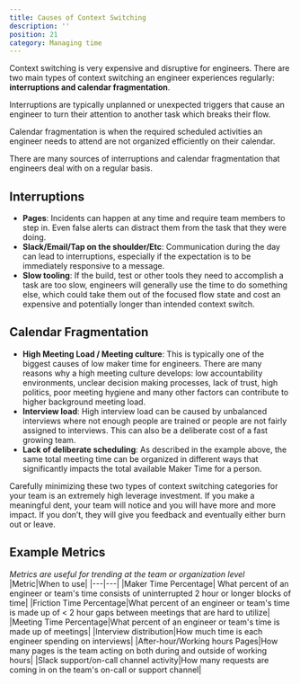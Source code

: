 ```yaml
---
title: Causes of Context Switching
description: ''
position: 21
category: Managing time
---
```


Context switching is very expensive and disruptive for engineers.  There are two main types of context switching an engineer experiences regularly: **interruptions and calendar fragmentation**.  

Interruptions are typically unplanned or unexpected triggers that cause an engineer to turn their attention to another task which breaks their flow. 

Calendar fragmentation is when the required scheduled activities an engineer needs to attend are not organized efficiently on their calendar.   

There are many sources of interruptions and calendar fragmentation that engineers deal with on a regular basis.

## Interruptions
- **Pages**:  Incidents can happen at any time and require team members to step in. Even false alerts can distract them from the task that they were doing. 
- **Slack/Email/Tap on the shoulder/Etc**:  Communication during the day can lead to interruptions, especially if the expectation is to be immediately responsive to a message.
- **Slow tooling**: If the build, test or other tools they need to accomplish a task are too slow, engineers will generally use the time to do something else, which could take them out of the focused flow state and cost an expensive and potentially longer than intended context switch.

## Calendar Fragmentation
- **High Meeting Load / Meeting culture**:  This is typically one of the biggest causes of low maker time for engineers.  There are many reasons why a high meeting culture develops:  low accountability environments, unclear decision making processes, lack of trust, high politics, poor meeting hygiene and many other factors can contribute to higher background meeting load.
- **Interview load**:  High interview load can be caused by unbalanced interviews where not enough people are trained or people are not fairly assigned to interviews.  This can also be a deliberate cost of a fast growing team.
- **Lack of deliberate scheduling**:  As described in the example above, the same total meeting time can be organized in different ways that significantly impacts the total available Maker Time for a person.

Carefully minimizing these two types of context switching categories for your team is an extremely high leverage investment.  If you make a meaningful dent, your team will notice and you will have more and more impact.  If you don’t, they will give you feedback and eventually either burn out or leave.

## Example Metrics
*Metrics are useful for trending at the team or organization level*
|Metric|When to use|
|---|---|
|Maker Time Percentage| What percent of an engineer or team's time consists of uninterrupted 2 hour or longer blocks of time|
|Friction Time Percentage|What percent of an engineer or team's time is made up of < 2 hour gaps between meetings that are hard to utilize|
|Meeting Time Percentage|What percent of an engineer or team's time is made up of meetings|
|Interview distribution|How much time is each engineer spending on interviews|
|After-hour/Working hours Pages|How many pages is the team acting on both during and outside of working hours|
|Slack support/on-call channel activity|How many requests are coming in on the team's on-call or support channel|

